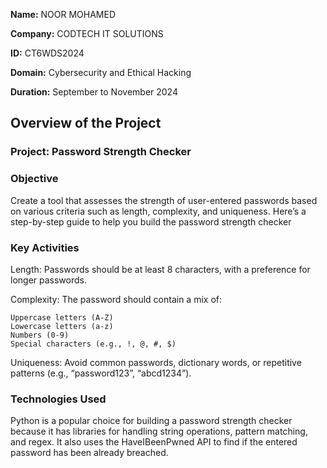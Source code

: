 **Name:** NOOR MOHAMED

**Company:** CODTECH IT SOLUTIONS

**ID:** CT6WDS2024

**Domain:** Cybersecurity and Ethical Hacking

**Duration:** September to November 2024




## Overview of the Project

### Project: Password Strength Checker

### Objective
Create a tool that assesses the strength of user-entered passwords based on various criteria such as length, complexity, and uniqueness. Here’s a step-by-step guide to help you build the password strength checker

### Key Activities
Length: Passwords should be at least 8 characters, with a preference for longer passwords.

Complexity: The password should contain a mix of:

    Uppercase letters (A-Z)
    Lowercase letters (a-z)
    Numbers (0-9)
    Special characters (e.g., !, @, #, $)

Uniqueness: Avoid common passwords, dictionary words, or repetitive patterns (e.g., “password123”, “abcd1234”).

### Technologies Used
Python is a popular choice for building a password strength checker because it has libraries for handling string operations, pattern matching, and regex.
It also uses the HaveIBeenPwned API to find if the entered password has been already breached.
